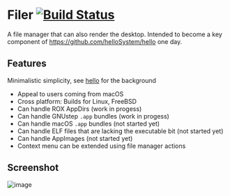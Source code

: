 # Filer [![Build Status](https://api.cirrus-ci.com/github/helloSystem/Filer.svg)](https://cirrus-ci.com/github/helloSystem/Filer)

A file manager that can also render the desktop. Intended to become a key component of https://github.com/helloSystem/hello one day.

## Features

Minimalistic simplicity, see [hello](https://github.com/probonopd/hello) for the background

* Appeal to users coming from macOS
* Cross platform: Builds for Linux, FreeBSD
* Can handle ROX AppDirs (work in progess)
* Can handle GNUstep `.app` bundles (work in progess)
* Can handle macOS `.app` bundles (not started yet)
* Can handle ELF files that are lacking the executable bit (not started yet)
* Can handle AppImages (not started yet)
* Context menu can be extended using file manager actions

## Screenshot

![image](https://user-images.githubusercontent.com/2480569/95656231-2d742980-0b0d-11eb-9b85-b4500a518862.png)

